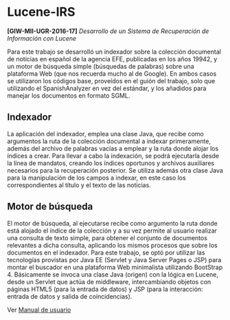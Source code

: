 # Lucene-IRS
**[GIW-MII-UGR-2016-17]** *Desarrollo de un Sistema de Recuperación de Información con Lucene*

Para este trabajo se desarrolló un indexador sobre la colección documental de noticias en español de
la agencia EFE, publicadas en los años 19942, y un motor de búsqueda simple (búsquedas de
palabras) sobre una plataforma Web (que nos recuerda mucho al de Google). En ambos casos se
utilizaron los códigos base, proveídos en el guión del trabajo, solo que utilizando el
SpanishAnalyzer en vez del estándar, y los añadidos para manejar los documentos en formato
SGML.

## Indexador
La aplicación del indexador, emplea una clase Java, que recibe como argumentos la ruta de la
colección documental a indexar primeramente, además del archivo de palabras vacías a emplear y la
ruta donde alojar los índices a crear. Para llevar a cabo la indexación, se podrá ejecutarla desde la
línea de mandatos, creando los índices oportunos y archivos auxiliares necesarios para la
recuperación posterior.
Se utiliza además otra clase Java para la manipulación de los campos a indexar, en este caso los
correspondientes al título y el texto de las noticias.

## Motor de búsqueda
El motor de búsqueda, al ejecutarse recibe como argumento la ruta donde está alojado el índice de
la colección y a su vez permite al usuario realizar una consulta de texto simple, para obtener el
conjunto de documentos relevantes a dicha consulta, aplicando los mismos procesos que sobre los
documentos en el indexador.
Para este trabajo, se optó por utilizar las tecnologías provistas por Java EE (Servlet y Java Server
Pages o JSP) para montar el buscador en una plataforma Web minimalista utilizando BootStrap 4.
Básicamente se invoca una clase Java (origen) con la lógica en Lucene, desde un Servlet que actúa
de middleware, intercambiando objetos con páginas HTML5 (para la entrada de datos) y JSP (para
la interacción: entrada de datos y salida de coincidencias).

Ver [Manual de usuario](/demo) 
